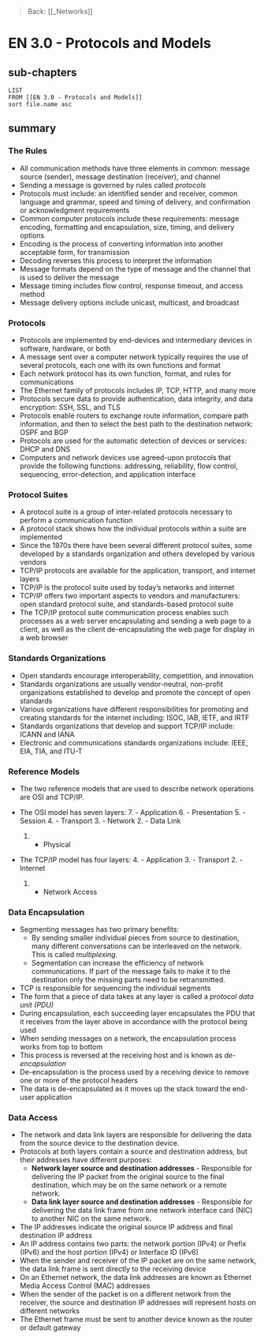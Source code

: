 >Back: [[_Networks]]

# EN 3.0 - Protocols and Models

## sub-chapters
```dataview
LIST
FROM [[EN 3.0 - Protocols and Models]]
sort file.name asc
```
## summary
### The Rules
- All communication methods have three elements in common: message source (sender), message destination (receiver), and channel
- Sending a message is governed by rules called _protocols_
- Protocols must include: an identified sender and receiver, common language and grammar, speed and timing of delivery, and confirmation or acknowledgment requirements
- Common computer protocols include these requirements: message encoding, formatting and encapsulation, size, timing, and delivery options
- Encoding is the process of converting information into another acceptable form, for transmission
- Decoding reverses this process to interpret the information
- Message formats depend on the type of message and the channel that is used to deliver the message
- Message timing includes flow control, response timeout, and access method
- Message delivery options include unicast, multicast, and broadcast

### Protocols
- Protocols are implemented by end-devices and intermediary devices in software, hardware, or both
- A message sent over a computer network typically requires the use of several protocols, each one with its own functions and format
- Each network protocol has its own function, format, and rules for communications
- The Ethernet family of protocols includes IP, TCP, HTTP, and many more
- Protocols secure data to provide authentication, data integrity, and data encryption: SSH, SSL, and TLS
- Protocols enable routers to exchange route information, compare path information, and then to select the best path to the destination network: OSPF and BGP
- Protocols are used for the automatic detection of devices or services: DHCP and DNS
- Computers and network devices use agreed-upon protocols that provide the following functions: addressing, reliability, flow control, sequencing, error-detection, and application interface

### Protocol Suites
- A protocol suite is a group of inter-related protocols necessary to perform a communication function
- A protocol stack shows how the individual protocols within a suite are implemented
- Since the 1970s there have been several different protocol suites, some developed by a standards organization and others developed by various vendors
- TCP/IP protocols are available for the application, transport, and internet layers
- TCP/IP is the protocol suite used by today’s networks and internet
- TCP/IP offers two important aspects to vendors and manufacturers: open standard protocol suite, and standards-based protocol suite
- The TCP/IP protocol suite communication process enables such processes as a web server encapsulating and sending a web page to a client, as well as the client de-encapsulating the web page for display in a web browser

### Standards Organizations
- Open standards encourage interoperability, competition, and innovation
- Standards organizations are usually vendor-neutral, non-profit organizations established to develop and promote the concept of open standards
- Various organizations have different responsibilities for promoting and creating standards for the internet including: ISOC, IAB, IETF, and IRTF
- Standards organizations that develop and support TCP/IP include: ICANN and IANA
- Electronic and communications standards organizations include: IEEE, EIA, TIA, and ITU-T

### Reference Models
- The two reference models that are used to describe network operations are OSI and TCP/IP. 
- The OSI model has seven layers:
	7. - Application
	6. - Presentation
	5. - Session
	4. - Transport
	3. - Network
	2. - Data Link
	1. - Physical

- The TCP/IP model has four layers:
	4. - Application
	3. - Transport
	2. - Internet
	1. - Network Access

### Data Encapsulation
- Segmenting messages has two primary benefits:
	-   By sending smaller individual pieces from source to destination, many different conversations can be interleaved on the network. This is called _multiplexing_.
	-   Segmentation can increase the efficiency of network communications. If part of the message fails to make it to the destination only the missing parts need to be retransmitted.
- TCP is responsible for sequencing the individual segments
- The form that a piece of data takes at any layer is called a _protocol data unit (PDU)_
- During encapsulation, each succeeding layer encapsulates the PDU that it receives from the layer above in accordance with the protocol being used
- When sending messages on a network, the encapsulation process works from top to bottom
- This process is reversed at the receiving host and is known as _de-encapsulation_
- De-encapsulation is the process used by a receiving device to remove one or more of the protocol headers
- The data is de-encapsulated as it moves up the stack toward the end-user application

### Data Access
- The network and data link layers are responsible for delivering the data from the source device to the destination device. 
- Protocols at both layers contain a source and destination address, but their addresses have different purposes:
	-   **Network layer source and destination addresses** - Responsible for delivering the IP packet from the original source to the final destination, which may be on the same network or a remote network.
	-   **Data link layer source and destination addresses** - Responsible for delivering the data link frame from one network interface card (NIC) to another NIC on the same network.
- The IP addresses indicate the original source IP address and final destination IP address
- An IP address contains two parts: the network portion (IPv4) or Prefix (IPv6) and the host portion (IPv4) or Interface ID (IPv6)
- When the sender and receiver of the IP packet are on the same network, the data link frame is sent directly to the receiving device
- On an Ethernet network, the data link addresses are known as Ethernet Media Access Control (MAC) addresses
- When the sender of the packet is on a different network from the receiver, the source and destination IP addresses will represent hosts on different networks
- The Ethernet frame must be sent to another device known as the router or default gateway